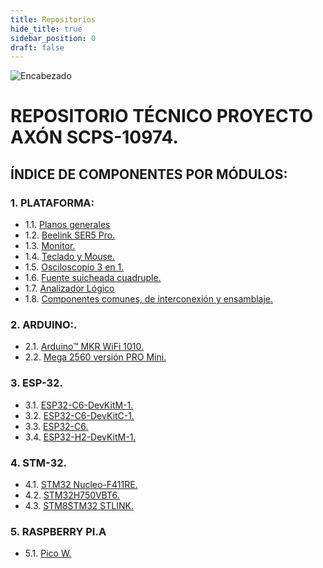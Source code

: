 ```yaml
---
title: Repositorios
hide_title: true
sidebar_position: 0
draft: false
---
```



![Encabezado](https://firebasestorage.googleapis.com/v0/b/modulo-b3e1a.appspot.com/o/General%2Fimagenes%2Flogo%20sena%202.png?alt=media&token=f8400ade-f50e-4175-8ff1-d69a8bc9a180&_gl=1*16uk2ow*_ga*MTE3MTQwMjUxOS4xNjk2MjYzMDI3*_ga_CW55HF8NVT*MTY5ODk3NTI5MS41LjEuMTY5ODk3NTgyNy42MC4wLjA.)

# **REPOSITORIO TÉCNICO PROYECTO AXÓN SCPS-10974.**
## ÍNDICE DE COMPONENTES POR MÓDULOS:

### 1. PLATAFORMA:

- 1.1. [Planos generales](docs\Repositorios\Planos.md)
- 1.2. [Beelink SER5 Pro.](docs\Repositorios\Micro_PC.md)
- 1.3. [Monitor.](docs\Repositorios\Monitor.md)
- 1.4. [Teclado y Mouse.](docs\Repositorios\Teclado_Mouse.md)
- 1.5. [Osciloscopio 3 en 1.](docs\Repositorios\Osciloscopio.md)
- 1.6. [Fuente suicheada cuadruple.](docs\Repositorios\Fuente.md)
- 1.7. [Analizador Lógico](docs\Repositorios\Analizador.md)
- 1.8. [Componentes comunes, de interconexión y ensamblaje.](docs\Repositorios\comunes.md)

### 2. ARDUINO:.
- 2.1. [Arduino™ MKR WiFi 1010.](docs\Repositorios\MKR_WIFI_1010.md)
- 2.2. [Mega 2560 versión PRO Mini.](docs\Repositorios\Mega_2560.md)

### 3. ESP-32.
- 3.1. [ESP32-C6-DevKitM-1.](docs\Repositorios\C6-DevKitM-1.md)
- 3.2. [ESP32-C6-DevKitC-1.](docs\Repositorios\C6-DevKitC-1.md)
- 3.3. [ESP32-C6.](docs\Repositorios\C6.md)
- 3.4. [ESP32-H2-DevKitM-1.](\docs\Repositorios\H2-DevKitM-1.md)

### 4. STM-32.
- 4.1. [STM32 Nucleo-F411RE.](docs\Repositorios\Nucleo-F411RE.md) 
- 4.2. [STM32H750VBT6.](docs\Repositorios\STM32H750VBT6.md)
- 4.3. [STM8STM32 STLINK.](docs\Repositorios\STM8STM32.md)

### 5. RASPBERRY PI.A
- 5.1. [Pico W.](docs\Repositorios\Pico.md) 
<!-- - 5.2. [Orange Pi 5 8GB RAM.](docs\Repositorios\Orange.md)
- 5.3. [Unidad de estado sólido SSD.](docs\Repositorios\SSD.md)

### 6. MICROCHIP.
- 6.1. [SAM D21.](\Repositorios\SAM_D21)
- 6.2. [EV10N93A - PIC32CM MC00.](\Repositorios\EV10N93A) 

### 7. MICROCHIP.
- 7.1. [Tang Nano-Placa de desarrollo 9K FPGA.](\Repositorios\Tang)

### 8. PROTOCOLOS IoT:.
- 8.1. [Antena LORA.](\Repositorios\Antena)
- 8.2. [Módulo inalámbrico LoRa LLCC68.](\Repositorios\LLCC68)
- 8.3. [Seeed Studio XIAO ESP32C3.](\Repositorios\ESP32C3)
- 8.4. [Seeed Studio XIAO nRF52840.](\Repositorios\nRF52840)
- 8.5. [Seeed Studio XIAO nRF52840 Sense.](\Repositorios\Sense)
- 8.6. [Seeeduino-microcontrolador tipo C XIAO. Tipo 1.](\Repositorios\C_XIAO)
- 8.7. [XIAO Expansion Board.](\Repositorios\IAO_expansion_Board)
- 8.8. [XIAO Grove Shield.](\Repositorios\XIAO_Grove_Shield)

### 9. ENTRADAS DIGITALES.
- 9.1. [Teclado matricial.](\Repositorios\Teclado_Matricial)
- 9.2. [Pulsador.](\Repositorios\Pulsador)
- 9.3. [Suiche 4 posiciones.](\Repositorios\Suiche_4_Pos)

### 10. SALIDAS DIGITALES:.
- 10.1. [LED RGB 5mm Cátodo común.](https://firebasestorage.googleapis.com/v0/b/modulo-b3e1a.appspot.com/o/General%2Fimagenes%2Fled%20rgb%20catodo%20comun.png?alt=media&token=a6bcc586-986b-414d-86bf-4ad2dab2bf6d&_gl=1*eht9o9*_ga*MTE3MTQwMjUxOS4xNjk2MjYzMDI3*_ga_CW55HF8NVT*MTY5ODk1OTI0NC40LjEuMTY5ODk1OTM3NC41MS4wLjA.)
- 10.2. [Módulo LED WS2812 5050 RGB.](\Repositorios\WS2812)
- 10.3. [Display 7 seg. x 4 A.C. rojO.](\Repositorios\Display7-4AC)
- 10.4. [Display 7 segmentos ánodo común verde.](\Repositorios\DisplayAC)
- 10.5. [Display 7 seg. cátodo común verde.](\Repositorios\DisplayCC)
- 10.6. [Transistor 2N2222.](\Repositorios\2N2222)
- 10.7. [LED 5mm Alta Intensidad Verde.](https://firebasestorage.googleapis.com/v0/b/modulo-b3e1a.appspot.com/o/General%2Fimagenes%2Fled%205%20mm%20alta%20intensidad%20verde.png?alt=media&token=d1607456-2a87-4fce-9e6e-5d00fd3dc848&_gl=1*vcwnlq*_ga*MTE3MTQwMjUxOS4xNjk2MjYzMDI3*_ga_CW55HF8NVT*MTY5ODk1OTI0NC40LjEuMTY5ODk1OTY2OS41Mi4wLjA.)

### 11. LCD:.
- 11.1. [Display LCD caracteres 4x20 Azul.](\Repositorios\LCD4x20AzUL)
- 11.2. [Conversor I2C para LCDs 16x2-20x4.](\Repositorios\I2C-LCD)
- 11.3. [Módulo Display OLED 1.3 pulgadas.](\Repositorios\OLED1.3In)
- 11.4. [Módulo OLED de 0,91.](\Repositorios\OLED0.91In)
- 11.5. [WS2812 LED 5050 RGB 8x8 64 LED.](\Repositorios\WS2812)

### 12. RELÉ:.
- 12.1. [Tarjeta con 4 relevos optocoplada 5V.](\Repositorios\4RELOPT)
- 12.2. [Driver Dual Motor DC TB6612FNG.](\Repositorios\TB6612FNG)
- 12.3. [Driver Darlington de corriente de 8 canales.](\Repositorios\DriverDRL8Canales)
- 12.4. [Módulo de relé para Arduino.](\Repositorios\REL_Arduino)

### 13. RFID:.
- 13.1. [Kit Lector/Escritor RFID MFRC522.](\Repositorios\MFRC522)
- 13.2. [Llavero RFiD 13.56MHz.](\Repositorios\RFiD)

### 14. MOTOR PAP:.
- 14.1. [Motor paso a paso NEMA 17 4.8V, 1.5A.](\Repositorios\Nema)
- 14.2. [Controlador motor paso a paso A4988.](\Repositorios\A4988)
- 14.3. [Acople metálico para motor con brida M-5X22.](https://firebasestorage.googleapis.com/v0/b/modulo-b3e1a.appspot.com/o/General%2Fimagenes%2Facople%20metalico%20para%20motor%20con%20brida.png?alt=media&token=b582ac25-0bb7-48d0-87e4-ae551bd36b68&_gl=1*gif03p*_ga*MTE3MTQwMjUxOS4xNjk2MjYzMDI3*_ga_CW55HF8NVT*MTY5ODk1OTI0NC40LjEuMTY5ODk2MDc4MS41NS4wLjA.)
- 14.4. [Soporte plástico para motor Paso a Paso NEMA 17.](https://firebasestorage.googleapis.com/v0/b/modulo-b3e1a.appspot.com/o/General%2Fimagenes%2FBRACKET-NEMA17-P.jpg?alt=media&token=77589d86-d9ec-44ac-a922-a173898e04ec&_gl=1*19u8ovo*_ga*MTE3MTQwMjUxOS4xNjk2MjYzMDI3*_ga_CW55HF8NVT*MTY5ODk1OTI0NC40LjEuMTY5ODk2MDg5Ni41NS4wLjA.)
- 14.5. [Motor sin escobillas A2212 2212 2200KV 30A.](\Repositorios\A2212)

### 15. RFID:.
- 15.1. [Protoboard WISH 6.5x17.2cm con lamina.](\Repositorios\ProtoWISH)
- 15.2. [Protoboard transparente con adhesivo.](\Repositorios\Protransp)

### 16. PROTOCOLOS IoT:.
- 16.01. [Micrófono SPW2430 MEMS.](\Repositorios\PW2)
- 16.02. [Módulo de medición de Sensor Digital de temperatura y humedad.](\Repositorios\SDTH)
- 16.03. [APDS-9930 de detección sin contacto de proximidad integrada.](\Repositorios\APDS-9930)
- 16.04. [Módulo de Sensor de intensidad de luz analógica OPT101.](\Repositorios\OPT101)
- 16.05. [Módulo IIC I2C GY-521 MPU6050.](\Repositorios\MPU6050)
- 16.06. [Sensor de rango láser VL53L0X.](\Repositorios\L53L0X)
- 16.07. [Módulo de Sensor de magnetómetro de brújula.](\Repositorios\MSMB)
- 16.08. [Módulo de Radar de detección de presencia humana inteligente.](\Repositorios\MRDPHI)
- 16.09. [Sensor de Color RGB TCS34725.](\Repositorios\TCS34725)
- 16.10. [Módulo de Sensor de reconocimiento de gestos PAJ7620U2.](\Repositorios\PAJ7620U2)
- 16.11. [SVEML7700 Módulo de sensor de luz ambiental.](\Repositorios\SVEML7700)
- 16.12. [Módulo de rango ultrasónico integrado, control de vuelo.](\Repositorios\MRUICV)
- 16.13. [Sensor Digital de temperatura y humedad DHT21.](\Repositorios\DHT21)
- 16.14. [Módulo Codificador rotativo EC11 de 360 grados.](\Repositorios\EC11)
- 16.15. [Interruptor de 16 canales TTP224.](\Repositorios\TTP224)
- 16.16. [Módulo de Joystick XY de doble eje para Arduino.](\Repositorios\Joystick)
- 16.17. [Sensor ultrasónico SR04 HC-SR04.](\Repositorios\HC-SR04)
- 16.18. [Módulo de Sensor de frecuencia cardíaca, clic MAX30102.](\Repositorios\MAX30102)
- 16.19. [Módulo de micrófono Digital MEMS MP34DT01 PDM.](\Repositorios\MP34DT01)
- 16.20. [SINA231 IIC I2C interfaz bidireccional.](\Repositorios\SINA231)
- 16.21. [Mini Módulo de pantalla LED de tráfico para Arduino.](\Repositorios\MMPLTA)
- 16.22. [Tarjeta de expansión de almacenamiento Micro SD, tarjeta TF.](\Repositorios\TEAMSD)
- 16.23. [Módulo de memoria de reloj en tiempo Real para Arduino.](\Repositorios\MMRTR)
- 16.24. [Módulo de sensores Hall 3144E.](\Repositorios\3144E)
- 16.25. [Módulo de precisión ADS1115 ADS1015 I2C de 16 bits.](\Repositorios\ADS1115-ADS1015-I2C)
- 16.26. [Módulo de pantalla TFT LCD de 1,28 pulgadas.](\Repositorios\TFTLCD1,28)
- 16.27. [Pantalla IPS de 0,96/1,14 pulgadas, 3,3 V.](\Repositorios\IPS0,96)
- 16.28. [Placa de módulo LED TM1637.](\Repositorios\TM1637)
- 16.29. [Módulo de conversión de nivel lógico Digital.](\Repositorios\MCNLD)
- 16.30. [Convertidor de nivel lógico IIC I2C de 2/4/8 canales.](\Repositorios\IIC-I2C)
- 16.31. [Módulo de Sensor de velocidad infrarrojo IR.](\Repositorios\MSVI)
- 16.32. [Módulo convertidor de puerto serie MAX3232.](\Repositorios\MAX3232)
- 16.33. [Módulo MAX6675 + Sensor Termopar Tipo K.](\Repositorios\MAX6675)
- 16.34. [Módulo de pantalla LED Digital TM1637 de 4 Bits.](\Repositorios\pantTM1637)
- 16.35. [Módulo de reproducción de sonido de voz Arduino.](\Repositorios\MRSVA)
- 16.36. [Pantalla IPS TFT a todo Color, 1,3 pulgadas, 3,3.](\Repositorios\IPS-TFT1,3)
- 16.37. [Mini Motor de engranaje de Metal N20.](\Repositorios\N20)

### 17. PWM ANALÓGICO.
- 17.1. [LM324.](\Repositorios\LM324)
- 17.2. [Puente rectificador 1,5 A.](\Repositorios\PUENTER)
- 17.3. [Transistor 2N2222.](\Repositorios\2N2222)

### 18. PWM ANALÓGICO.
- 18.1. [Optoacoplador MOC3010.](\Repositorios\MOC3010)
- 18.2. [SCR TYN612.](\Repositorios\TYN612)

### 19. DRIVER TRANSISTOR BJT.
- 19.1. [Optoacoplador PC817.](\Repositorios\PC817)
- 19.2. [Transistor TIP 41C.](\Repositorios\TIP41C)

### 20. DRIVER TRANSISTOR MOSFET.
- 20.1. [Optoacoplador PC817.](\Repositorios\PC817)
- 20.2. [Transistor IRF 840.](\Repositorios\IRF840)

### 21. DRIVER TRANSISTOR IGBT.
- 21.1. [Optoacoplador HCPL3120.](\Repositorios\HCPL3120)
- 21.2. [Transistor GT50JR22.](\Repositorios\GT50JR22) -->